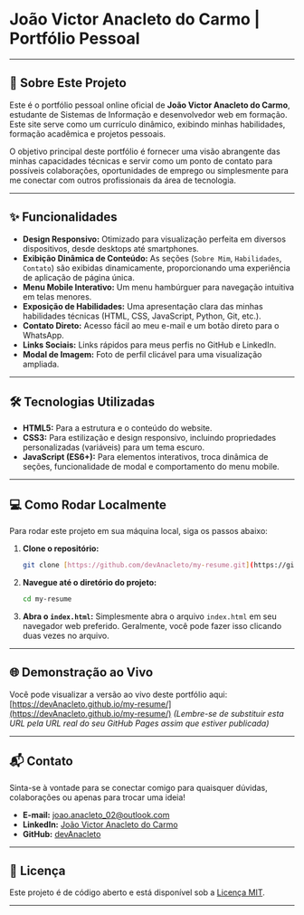 # João Victor Anacleto do Carmo | Portfólio Pessoal

---

## 🚀 Sobre Este Projeto

Este é o portfólio pessoal online oficial de **João Victor Anacleto do Carmo**, estudante de Sistemas de Informação e desenvolvedor web em formação. Este site serve como um currículo dinâmico, exibindo minhas habilidades, formação acadêmica e projetos pessoais.

O objetivo principal deste portfólio é fornecer uma visão abrangente das minhas capacidades técnicas e servir como um ponto de contato para possíveis colaborações, oportunidades de emprego ou simplesmente para me conectar com outros profissionais da área de tecnologia.

---

## ✨ Funcionalidades

* **Design Responsivo:** Otimizado para visualização perfeita em diversos dispositivos, desde desktops até smartphones.
* **Exibição Dinâmica de Conteúdo:** As seções (`Sobre Mim`, `Habilidades`, `Contato`) são exibidas dinamicamente, proporcionando uma experiência de aplicação de página única.
* **Menu Mobile Interativo:** Um menu hambúrguer para navegação intuitiva em telas menores.
* **Exposição de Habilidades:** Uma apresentação clara das minhas habilidades técnicas (HTML, CSS, JavaScript, Python, Git, etc.).
* **Contato Direto:** Acesso fácil ao meu e-mail e um botão direto para o WhatsApp.
* **Links Sociais:** Links rápidos para meus perfis no GitHub e LinkedIn.
* **Modal de Imagem:** Foto de perfil clicável para uma visualização ampliada.

---

## 🛠️ Tecnologias Utilizadas

* **HTML5:** Para a estrutura e o conteúdo do website.
* **CSS3:** Para estilização e design responsivo, incluindo propriedades personalizadas (variáveis) para um tema escuro.
* **JavaScript (ES6+):** Para elementos interativos, troca dinâmica de seções, funcionalidade de modal e comportamento do menu mobile.

---

## 💻 Como Rodar Localmente

Para rodar este projeto em sua máquina local, siga os passos abaixo:

1.  **Clone o repositório:**
    ```bash
    git clone [https://github.com/devAnacleto/my-resume.git](https://github.com/devAnacleto/my-resume.git)
    ```
2.  **Navegue até o diretório do projeto:**
    ```bash
    cd my-resume
    ```
3.  **Abra o `index.html`:**
    Simplesmente abra o arquivo `index.html` em seu navegador web preferido. Geralmente, você pode fazer isso clicando duas vezes no arquivo.

---

## 🌐 Demonstração ao Vivo

Você pode visualizar a versão ao vivo deste portfólio aqui:
[https://devAnacleto.github.io/my-resume/](https://devAnacleto.github.io/my-resume/)
*(Lembre-se de substituir esta URL pela URL real do seu GitHub Pages assim que estiver publicada)*

---

## 📬 Contato

Sinta-se à vontade para se conectar comigo para quaisquer dúvidas, colaborações ou apenas para trocar uma ideia!

* **E-mail:** [joao.anacleto_02@outlook.com](mailto:joao.anacleto_02@outlook.com)
* **LinkedIn:** [João Victor Anacleto do Carmo](https://www.linkedin.com/in/jo%C3%A3o-victor-anacleto-602731318)
* **GitHub:** [devAnacleto](https://github.com/devAnacleto)

---

## 📄 Licença

Este projeto é de código aberto e está disponível sob a [Licença MIT](https://opensource.org/licenses/MIT).

---
